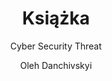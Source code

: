 ---
layout: post
title: Książka
subtitle: Cyber Security Threat
author: Oleh Danchivskyi
cover-img: /assets/img/Cyber/Logo.png
thumbnail-img: /assets/img/Cyber/Logo-1.j[g]
share-img: /assets/img/Cyber/Logo.png
tags: [Cyberbezpieczeństwo, Bezpieczeńswto, Ataki, Metody]
---